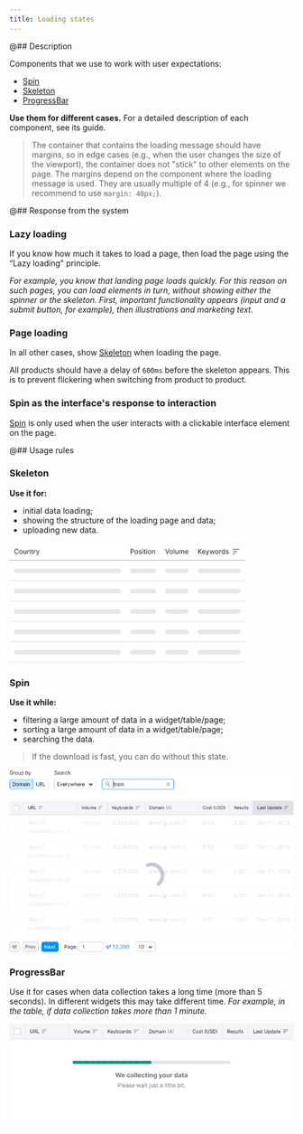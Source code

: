 ```yaml
---
title: Loading states
---
```


@## Description

Components that we use to work with user expectations:

- [Spin](/components/spin/)
- [Skeleton](/components/skeleton/)
- [ProgressBar](/components/progress-bar/)

**Use them for different cases.** For a detailed description of each component, see its guide.

> The container that contains the loading message should have margins, so in edge cases (e.g., when the user changes the size of the viewport), the container does not "stick" to other elements on the page. The margins depend on the component where the loading message is used. They are usually multiple of 4 (e.g., for spinner we recommend to use `margin: 40px;`).

@## Response from the system

### Lazy loading

If you know how much it takes to load a page, then load the page using the “Lazy loading" principle.

_For example, you know that landing page loads quickly. For this reason on such pages, you can load elements in turn, without showing either the spinner or the skeleton. First, important functionality appears (input and a submit button, for example), then illustrations and marketing text._

### Page loading

In all other cases, show [Skeleton](/components/skeleton) when loading the page.

All products should have a delay of `600ms` before the skeleton appears. This is to prevent flickering when switching from product to product.

### Spin as the interface's response to interaction

[Spin](/components/spin) is only used when the user interacts with a clickable interface element on the page.

@## Usage rules

### Skeleton

**Use it for:**

- initial data loading;
- showing the structure of the loading page and data;
- uploading new data.

![skeleton example](static/skeleton.png)

### Spin

**Use it while:**

- filtering a large amount of data in a widget/table/page;
- sorting a large amount of data in a widget/table/page;
- searching the data.

> If the download is fast, you can do without this state.

![spin example](static/spin.png)

### ProgressBar

Use it for cases when data collection takes a long time (more than 5 seconds). In different widgets this may take different time. _For example, in the table, if data collection takes more than 1 minute._

![progress-bar example](static/progressbar.png)
